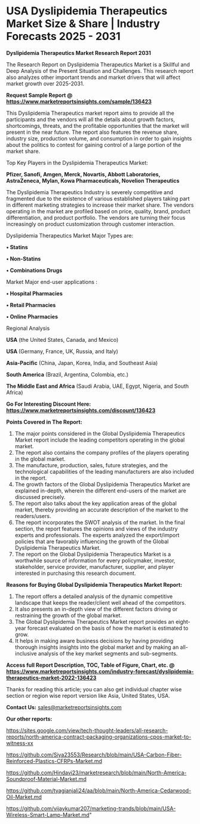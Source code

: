 # USA Dyslipidemia Therapeutics Market Size & Share | Industry Forecasts 2025 - 2031

<strong>Dyslipidemia Therapeutics Market Research Report 2031</strong>

The Research Report on Dyslipidemia Therapeutics Market is a Skillful and Deep Analysis of the Present Situation and Challenges. This research report also analyzes other important trends and market drivers that will affect market growth over 2025-2031.

<strong>Request Sample Report @ <a href=https://www.marketreportsinsights.com/sample/136423>https://www.marketreportsinsights.com/sample/136423</a></strong>

This Dyslipidemia Therapeutics market report aims to provide all the participants and the vendors will all the details about growth factors, shortcomings, threats, and the profitable opportunities that the market will present in the near future. The report also features the revenue share, industry size, production volume, and consumption in order to gain insights about the politics to contest for gaining control of a large portion of the market share.

Top Key Players in the Dyslipidemia Therapeutics Market:

<strong>Pfizer, Sanofi, Amgen, Merck, Novartis, Abbott Laboratories, AstraZeneca, Mylan, Kowa Pharmaceuticals, Novelion Therapeutics</strong>

The Dyslipidemia Therapeutics Industry is severely competitive and fragmented due to the existence of various established players taking part in different marketing strategies to increase their market share. The vendors operating in the market are profiled based on price, quality, brand, product differentiation, and product portfolio. The vendors are turning their focus increasingly on product customization through customer interaction.

Dyslipidemia Therapeutics Market Major Types are:

<strong>• Statins

• Non-Statins

• Combinations Drugs</strong>

Market Major end-user applications :

<strong>• Hospital Pharmacies

• Retail Pharmacies

• Online Pharmacies</strong>

Regional Analysis

</u><strong><b>USA</b></strong> (the United States, Canada, and Mexico)

<strong><b>USA </b></strong>(Germany, France, UK, Russia, and Italy)

<strong><b>Asia-Pacific</b></strong> (China, Japan, Korea, India, and Southeast Asia)

<strong><b>South America</b></strong> (Brazil, Argentina, Colombia, etc.)

<strong><b>The Middle East and Africa</b></strong> (Saudi Arabia, UAE, Egypt, Nigeria, and South Africa)

<strong>Go For Interesting Discount Here: <a href=https://www.marketreportsinsights.com/discount/136423>https://www.marketreportsinsights.com/discount/136423</a></strong>

<strong>Points Covered in The Report:</strong>
<ol>
  <li>The major points considered in the Global Dyslipidemia Therapeutics Market report include the leading competitors operating in the global market.</li>
  <li>The report also contains the company profiles of the players operating in the global market.</li>
  <li>The manufacture, production, sales, future strategies, and the technological capabilities of the leading manufacturers are also included in the report.</li>
  <li>The growth factors of the Global Dyslipidemia Therapeutics Market are explained in-depth, wherein the different end-users of the market are discussed precisely.</li>
  <li>The report also talks about the key application areas of the global market, thereby providing an accurate description of the market to the readers/users.</li>
  <li>The report incorporates the SWOT analysis of the market. In the final section, the report features the opinions and views of the industry experts and professionals. The experts analyzed the export/import policies that are favorably influencing the growth of the Global Dyslipidemia Therapeutics Market.</li>
  <li>The report on the Global Dyslipidemia Therapeutics Market is a worthwhile source of information for every policymaker, investor, stakeholder, service provider, manufacturer, supplier, and player interested in purchasing this research document.</li>
</ol>
<strong>Reasons for Buying Global Dyslipidemia Therapeutics Market Report:</strong>

<ol>
  <li>The report offers a detailed analysis of the dynamic competitive landscape that keeps the reader/client well ahead of the competitors.</li>
  <li>It also presents an in-depth view of the different factors driving or restraining the growth of the global market.</li>
  <li>The Global Dyslipidemia Therapeutics Market report provides an eight-year forecast evaluated on the basis of how the market is estimated to grow.</li>
  <li>It helps in making aware business decisions by having providing thorough insights insights into the global market and by making an all-inclusive analysis of the key market segments and sub-segments.</li>
</ol>
<strong>Access full Report Description, TOC, Table of Figure, Chart, etc. @ <a href=https://www.marketreportsinsights.com/industry-forecast/dyslipidemia-therapeutics-market-2022-136423>https://www.marketreportsinsights.com/industry-forecast/dyslipidemia-therapeutics-market-2022-136423</a></strong>


Thanks for reading this article; you can also get individual chapter wise section or region wise report version like Asia, United States, USA.

<strong>Contact Us:</strong>
sales@marketreportsinsights.com

<strong>Our other reports:</strong>

<a href=https://sites.google.com/view/tech-thought-leaders/all-research-reports/north-america-contract-packaging-organizations-cpos-market-to-witness-xx>https://sites.google.com/view/tech-thought-leaders/all-research-reports/north-america-contract-packaging-organizations-cpos-market-to-witness-xx</a>

<a href=https://github.com/Siya23553/Research/blob/main/USA-Carbon-Fiber-Reinforced-Plastics-CFRPs-Market.md>https://github.com/Siya23553/Research/blob/main/USA-Carbon-Fiber-Reinforced-Plastics-CFRPs-Market.md</a>

<a href=https://github.com/Hindavi23/marketresearch/blob/main/North-America-Soundproof-Material-Market.md>https://github.com/Hindavi23/marketresearch/blob/main/North-America-Soundproof-Material-Market.md</a>

<a href=https://github.com/tyagianjali24/aa/blob/main/North-America-Cedarwood-Oil-Market.md>https://github.com/tyagianjali24/aa/blob/main/North-America-Cedarwood-Oil-Market.md</a>

<a href=https://github.com/vijaykumar207/marketing-trands/blob/main/USA-Wireless-Smart-Lamp-Market.md>https://github.com/vijaykumar207/marketing-trands/blob/main/USA-Wireless-Smart-Lamp-Market.md</a>"

